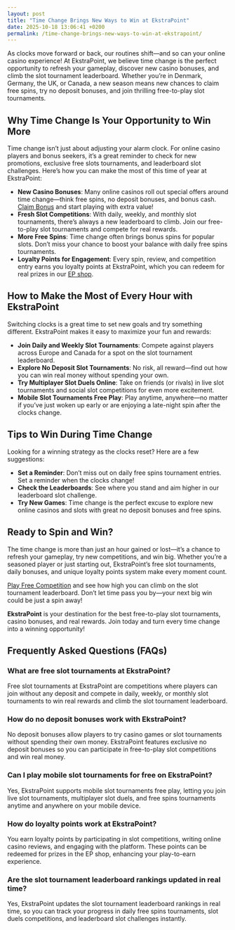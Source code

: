 ```yaml
---
layout: post
title: "Time Change Brings New Ways to Win at EkstraPoint"
date: 2025-10-18 13:06:41 +0200
permalink: /time-change-brings-new-ways-to-win-at-ekstrapoint/
---
```

As clocks move forward or back, our routines shift—and so can your online casino experience! At EkstraPoint, we believe time change is the perfect opportunity to refresh your gameplay, discover new casino bonuses, and climb the slot tournament leaderboard. Whether you’re in Denmark, Germany, the UK, or Canada, a new season means new chances to claim free spins, try no deposit bonuses, and join thrilling free-to-play slot tournaments.

## Why Time Change Is Your Opportunity to Win More

Time change isn’t just about adjusting your alarm clock. For online casino players and bonus seekers, it’s a great reminder to check for new promotions, exclusive free slots tournaments, and leaderboard slot challenges. Here’s how you can make the most of this time of year at EkstraPoint:

- **New Casino Bonuses**: Many online casinos roll out special offers around time change—think free spins, no deposit bonuses, and bonus cash. [Claim Bonus](https://ekstrapoint.com/casino-bonuses) and start playing with extra value!
- **Fresh Slot Competitions**: With daily, weekly, and monthly slot tournaments, there’s always a new leaderboard to climb. Join our free-to-play slot tournaments and compete for real rewards.  
- **More Free Spins**: Time change often brings bonus spins for popular slots. Don’t miss your chance to boost your balance with daily free spins tournaments.
- **Loyalty Points for Engagement**: Every spin, review, and competition entry earns you loyalty points at EkstraPoint, which you can redeem for real prizes in our [EP shop](https://ekstrapoint.com/shop).

## How to Make the Most of Every Hour with EkstraPoint

Switching clocks is a great time to set new goals and try something different. EkstraPoint makes it easy to maximize your fun and rewards:

- **Join Daily and Weekly Slot Tournaments**: Compete against players across Europe and Canada for a spot on the slot tournament leaderboard.  
- **Explore No Deposit Slot Tournaments**: No risk, all reward—find out how you can win real money without spending your own.
- **Try Multiplayer Slot Duels Online**: Take on friends (or rivals) in live slot tournaments and social slot competitions for even more excitement.
- **Mobile Slot Tournaments Free Play**: Play anytime, anywhere—no matter if you’ve just woken up early or are enjoying a late-night spin after the clocks change.

## Tips to Win During Time Change

Looking for a winning strategy as the clocks reset? Here are a few suggestions:

- **Set a Reminder**: Don’t miss out on daily free spins tournament entries. Set a reminder when the clocks change!
- **Check the Leaderboards**: See where you stand and aim higher in our leaderboard slot challenge.
- **Try New Games**: Time change is the perfect excuse to explore new online casinos and slots with great no deposit bonuses and free spins.

## Ready to Spin and Win?

The time change is more than just an hour gained or lost—it’s a chance to refresh your gameplay, try new competitions, and win big. Whether you’re a seasoned player or just starting out, EkstraPoint’s free slot tournaments, daily bonuses, and unique loyalty points system make every moment count.

[Play Free Competition](https://ekstrapoint.com/competitions) and see how high you can climb on the slot tournament leaderboard. Don’t let time pass you by—your next big win could be just a spin away!

**EkstraPoint** is your destination for the best free-to-play slot tournaments, casino bonuses, and real rewards. Join today and turn every time change into a winning opportunity!

## Frequently Asked Questions (FAQs)

### What are free slot tournaments at EkstraPoint?

Free slot tournaments at EkstraPoint are competitions where players can join without any deposit and compete in daily, weekly, or monthly slot tournaments to win real rewards and climb the slot tournament leaderboard.

### How do no deposit bonuses work with EkstraPoint?

No deposit bonuses allow players to try casino games or slot tournaments without spending their own money. EkstraPoint features exclusive no deposit bonuses so you can participate in free-to-play slot competitions and win real money.

### Can I play mobile slot tournaments for free on EkstraPoint?

Yes, EkstraPoint supports mobile slot tournaments free play, letting you join live slot tournaments, multiplayer slot duels, and free spins tournaments anytime and anywhere on your mobile device.

### How do loyalty points work at EkstraPoint?

You earn loyalty points by participating in slot competitions, writing online casino reviews, and engaging with the platform. These points can be redeemed for prizes in the EP shop, enhancing your play-to-earn experience.

### Are the slot tournament leaderboard rankings updated in real time?

Yes, EkstraPoint updates the slot tournament leaderboard rankings in real time, so you can track your progress in daily free spins tournaments, slot duels competitions, and leaderboard slot challenges instantly.

<script type="application/ld+json">
{
  "@context": "https://schema.org",
  "@type": "BlogPosting",
  "headline": "Time Change Brings New Ways to Win at EkstraPoint",
  "description": "Discover how the time change offers new chances to win with free spins, no deposit bonuses, and slot tournaments on EkstraPoint’s gamified loyalty platform for online casino players in Europe and Canada.",
  "author": {
    "@type": "Person",
    "name": "EkstraPoint"
  },
  "publisher": {
    "@type": "Person",
    "name": "EkstraPoint"
  },
  "mainEntityOfPage": {
    "@type": "WebPage",
    "@id": "https://ekstrapoint.com/blog/time-change-brings-new-ways-to-win"
  },
  "datePublished": "2024-06-01",
  "dateModified": "2024-06-01",
  "keywords": [
    "casino bonus",
    "no deposit bonus",
    "free spins",
    "online casino reviews",
    "Ekstrapoint",
    "free to play",
    "free slot tournaments",
    "slot tournament leaderboard",
    "daily slot tournaments",
    "weekly slot tournaments",
    "monthly slot tournaments",
    "no deposit slot tournament",
    "live slot tournaments",
    "social slot tournaments",
    "free spins tournaments",
    "slot duels competition",
    "leaderboard slot challenge",
    "free slot tournaments win real money",
    "daily free spins tournament",
    "multiplayer slot duels online",
    "free casino slot competitions no entry fee",
    "mobile slot tournaments free play",
    "free slot leaderboard races",
    "loyalty points",
    "play-to-earn",
    "slot tournaments",
    "EP shop",
    "live competitions",
    "slot tournament cash prize pool",
    "free spins leaderboard competition",
    "real money free slot competitions",
    "free slot competitions with prizes",
    "play slots competition online free",
    "free slot tournament leaderboard ranking",
    "weekly free spins slot races",
    "no deposit leaderboard slots challenge",
    "free to enter slot tournament",
    "what are free slot tournaments",
    "how do slot tournaments work",
    "can you win money in free slot tournaments",
    "how to join slot competitions online",
    "best free slot tournaments today",
    "are mobile slot tournaments legit",
    "what is a slot tournament leaderboard",
    "how to get leaderboard points in slot competitions",
    "do free slot tournaments have cash prizes",
    "tips for winning online slot tournaments"
  ],
  "inLanguage": "en-US",
  "url": "https://ekstrapoint.com/blog/time-change-brings-new-ways-to-win"
}
</script>

<script type="application/ld+json">
{
  "@context": "https://schema.org",
  "@type": "FAQPage",
  "mainEntity": [
    {
      "@type": "Question",
      "name": "What are free slot tournaments at EkstraPoint?",
      "acceptedAnswer": {
        "@type": "Answer",
        "text": "Free slot tournaments at EkstraPoint are competitions where players can join without any deposit and compete in daily, weekly, or monthly slot tournaments to win real rewards and climb the slot tournament leaderboard."
      }
    },
    {
      "@type": "Question",
      "name": "How do no deposit bonuses work with EkstraPoint?",
      "acceptedAnswer": {
        "@type": "Answer",
        "text": "No deposit bonuses allow players to try casino games or slot tournaments without spending their own money. EkstraPoint features exclusive no deposit bonuses so you can participate in free-to-play slot competitions and win real money."
      }
    },
    {
      "@type": "Question",
      "name": "Can I play mobile slot tournaments for free on EkstraPoint?",
      "acceptedAnswer": {
        "@type": "Answer",
        "text": "Yes, EkstraPoint supports mobile slot tournaments free play, letting you join live slot tournaments, multiplayer slot duels, and free spins tournaments anytime and anywhere on your mobile device."
      }
    },
    {
      "@type": "Question",
      "name": "How do loyalty points work at EkstraPoint?",
      "acceptedAnswer": {
        "@type": "Answer",
        "text": "You earn loyalty points by participating in slot competitions, writing online casino reviews, and engaging with the platform. These points can be redeemed for prizes in the EP shop, enhancing your play-to-earn experience."
      }
    },
    {
      "@type": "Question",
      "name": "Are the slot tournament leaderboard rankings updated in real time?",
      "acceptedAnswer": {
        "@type": "Answer",
        "text": "Yes, EkstraPoint updates the slot tournament leaderboard rankings in real time, so you can track your progress in daily free spins tournaments, slot duels competitions, and leaderboard slot challenges instantly."
      }
    }
  ]
}
</script>